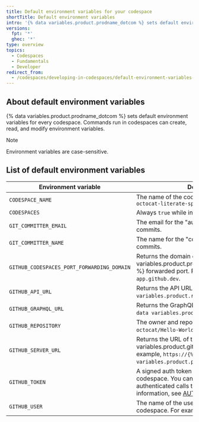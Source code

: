 ```yaml
---
title: Default environment variables for your codespace
shortTitle: Default environment variables
intro: '{% data variables.product.prodname_dotcom %} sets default environment variables for each codespace.'
versions:
  fpt: '*'
  ghec: '*'
type: overview
topics:
  - Codespaces
  - Fundamentals
  - Developer
redirect_from:
  - /codespaces/developing-in-codespaces/default-environment-variables-for-your-codespace
---
```


## About default environment variables

{% data variables.product.prodname_dotcom %} sets default environment variables for every codespace. Commands run in codespaces can create, read, and modify environment variables.

> [!NOTE]
> Environment variables are case-sensitive.

## List of default environment variables

| Environment variable | Description |
| ---------------------|------------ |
| `CODESPACE_NAME` | The name of the codespace For example, `octocat-literate-space-parakeet-mld5` |
| `CODESPACES` | Always `true` while in a codespace |
| `GIT_COMMITTER_EMAIL` | The email for the "author" field of future `git` commits. |
| `GIT_COMMITTER_NAME` | The name for the "committer" field of future `git` commits. |
| `GITHUB_CODESPACES_PORT_FORWARDING_DOMAIN`| Returns the domain of the {% data variables.product.prodname_github_codespaces %} forwarded port. For example, `app.github.dev`. |
| `GITHUB_API_URL` | Returns the API URL. For example, `{% data variables.product.rest_url %}`. |
| `GITHUB_GRAPHQL_URL` | Returns the GraphQL API URL. For example, `{% data variables.product.graphql_url %}`. |
| `GITHUB_REPOSITORY` | The owner and repository name. For example, `octocat/Hello-World`. |
| `GITHUB_SERVER_URL`| Returns the URL of the {% data variables.product.github %} server. For example, `https://{% data variables.product.product_url %}`. |
| `GITHUB_TOKEN` | A signed auth token representing the user in the codespace. You can use this to make authenticated calls to the GitHub API. For more information, see [AUTOTITLE](/codespaces/reference/security-in-github-codespaces#authentication).  |
| `GITHUB_USER` | The name of the user that initiated the codespace. For example, `octocat`. |
